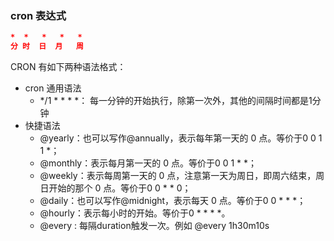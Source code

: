 ### cron 表达式

```json
*  *   *   *   *  
分 时  日  月   周 
```

CRON 有如下两种语法格式：
- cron 通用语法
  - */1 * * * *： 每一分钟的开始执行，除第一次外，其他的间隔时间都是1分钟
- 快捷语法
  - @yearly：也可以写作@annually，表示每年第一天的 0 点。等价于0 0 1 1 *；
  - @monthly：表示每月第一天的 0 点。等价于0 0 1 * *；
  - @weekly：表示每周第一天的 0 点，注意第一天为周日，即周六结束，周日开始的那个 0 点。等价于0 0 * * 0；
  - @daily：也可以写作@midnight，表示每天 0 点。等价于0 0 * * *；
  - @hourly：表示每小时的开始。等价于0 * * * *。
  - @every <duration> : 每隔duration触发一次。例如 @every 1h30m10s